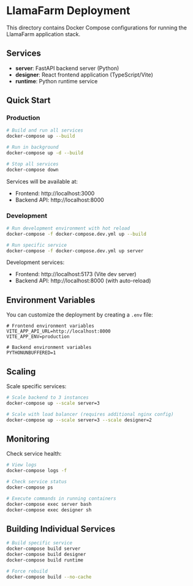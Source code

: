 # LlamaFarm Deployment

This directory contains Docker Compose configurations for running the LlamaFarm application stack.

## Services

- **server**: FastAPI backend server (Python)
- **designer**: React frontend application (TypeScript/Vite)
- **runtime**: Python runtime service

## Quick Start

### Production

```bash
# Build and run all services
docker-compose up --build

# Run in background
docker-compose up -d --build

# Stop all services
docker-compose down
```

Services will be available at:
- Frontend: http://localhost:3000
- Backend API: http://localhost:8000

### Development

```bash
# Run development environment with hot reload
docker-compose -f docker-compose.dev.yml up --build

# Run specific service
docker-compose -f docker-compose.dev.yml up server
```

Development services:
- Frontend: http://localhost:5173 (Vite dev server)
- Backend API: http://localhost:8000 (with auto-reload)

## Environment Variables

You can customize the deployment by creating a `.env` file:

```env
# Frontend environment variables
VITE_APP_API_URL=http://localhost:8000
VITE_APP_ENV=production

# Backend environment variables  
PYTHONUNBUFFERED=1
```

## Scaling

Scale specific services:

```bash
# Scale backend to 3 instances
docker-compose up --scale server=3

# Scale with load balancer (requires additional nginx config)
docker-compose up --scale server=3 --scale designer=2
```

## Monitoring

Check service health:

```bash
# View logs
docker-compose logs -f

# Check service status
docker-compose ps

# Execute commands in running containers
docker-compose exec server bash
docker-compose exec designer sh
```

## Building Individual Services

```bash
# Build specific service
docker-compose build server
docker-compose build designer
docker-compose build runtime

# Force rebuild
docker-compose build --no-cache
```